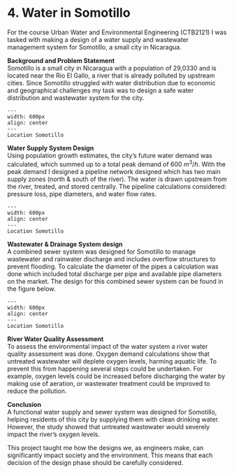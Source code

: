 # 4. Water in Somotillo
For the course Urban Water and Environmental Engineering (CTB2121) I was tasked with making a design of a water supply and wastewater management system for Somotillo, a small city in Nicaragua.

**Background and Problem Statement**\
Somotillo is a small city in Nicaragua with a population of 29,0330 and is located near the Rio El Gallo, a river that is already polluted by upstream cities. Since Somotillo struggled with water distribution due to economic and geographical challenges my task was to design a safe water distribution and wastewater system for the city.

```{figure} ../figures/BSc/SWEMT_Somotillo.png
---
width: 600px
align: center
---
Location Somotillo
```

**Water Supply System Design**\
Using population growth estimates, the city’s future water demand was calculated, which summed up to a total peak demand of 600 $m^3/h$. With the peak demand I designed a pipeline network designed which has two main supply zones (north & south of the river). The water is drawn upstream from the river, treated, and stored centrally. The pipeline calculations considered: pressure loss, pipe diameters, and water flow rates.

```{figure} ../figures/BSc/SWEMT_Supply_System.png
---
width: 600px
align: center
---
Location Somotillo
```

**Wastewater & Drainage System design**\
A combined sewer system was designed for Somotillo to manage wastewater and rainwater discharge and includes overflow structures to prevent flooding. To calculate the diameter of the pipes a calculation was done which included total discharge per pipe and available pipe diameters on the market. The design for this combined sewer system can be found in the figure below.

```{figure} ../figures/BSc/SWEMT_Waste_System.png
---
width: 600px
align: center
---
Location Somotillo
```

**River Water Quality Assessment**\
To assess the environmental impact of the water system a river water quality assessment was done. Oxygen demand calculations show that untreated wastewater will deplete oxygen levels, harming aquatic life. To prevent this from happening several steps could be undertaken. For example, oxygen levels could be increased before discharging the water by making use of aeration, or wastewater treatment could be improved to reduce the pollution.

**Conclusion**\
A functional water supply and sewer system was designed for Somotillo, helping residents of this city by supplying them with clean drinking water. However, the study showed that untreated wastewater would severely impact the river’s oxygen levels.

This project taught me how the designs we, as engineers make, can significantly impact society and the environment. This means that each decision of the design phase should be carefully considered.

